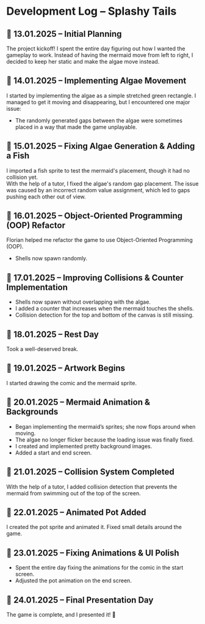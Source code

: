 # Development Log – Splashy Tails  

## **📅 13.01.2025 – Initial Planning**  
The project kickoff! I spent the entire day figuring out how I wanted the gameplay to work. Instead of having the mermaid move from left to right, I decided to keep her static and make the algae move instead.  

## **📅 14.01.2025 – Implementing Algae Movement**  
I started by implementing the algae as a simple stretched green rectangle. I managed to get it moving and disappearing, but I encountered one major issue:  
- The randomly generated gaps between the algae were sometimes placed in a way that made the game unplayable.  

## **📅 15.01.2025 – Fixing Algae Generation & Adding a Fish**  
I imported a fish sprite to test the mermaid's placement, though it had no collision yet.  
With the help of a tutor, I fixed the algae's random gap placement. The issue was caused by an incorrect random value assignment, which led to gaps pushing each other out of view.  

## **📅 16.01.2025 – Object-Oriented Programming (OOP) Refactor**  
Florian helped me refactor the game to use Object-Oriented Programming (OOP).  
- Shells now spawn randomly.  

## **📅 17.01.2025 – Improving Collisions & Counter Implementation**  
- Shells now spawn without overlapping with the algae.  
- I added a counter that increases when the mermaid touches the shells.  
- Collision detection for the top and bottom of the canvas is still missing.  

## **📅 18.01.2025 – Rest Day**  
Took a well-deserved break.  

## **📅 19.01.2025 – Artwork Begins**  
I started drawing the comic and the mermaid sprite.  

## **📅 20.01.2025 – Mermaid Animation & Backgrounds**  
- Began implementing the mermaid’s sprites; she now flops around when moving.  
- The algae no longer flicker because the loading issue was finally fixed.  
- I created and implemented pretty background images.  
- Added a start and end screen.  

## **📅 21.01.2025 – Collision System Completed**  
With the help of a tutor, I added collision detection that prevents the mermaid from swimming out of the top of the screen.  

## **📅 22.01.2025 – Animated Pot Added**  
I created the pot sprite and animated it. Fixed small details around the game.  

## **📅 23.01.2025 – Fixing Animations & UI Polish**  
- Spent the entire day fixing the animations for the comic in the start screen.  
- Adjusted the pot animation on the end screen.  

## **📅 24.01.2025 – Final Presentation Day**  
The game is complete, and I presented it! 🎉  

